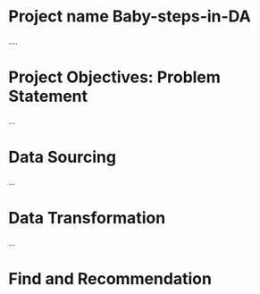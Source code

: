 # Project name Baby-steps-in-DA

....
# Project Objectives: Problem Statement

...
# Data Sourcing

...
# Data Transformation

...
# Find and Recommendation

